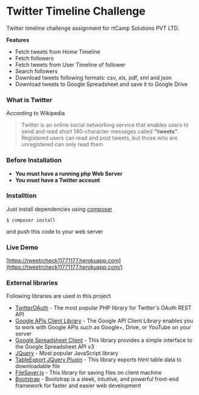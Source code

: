 # Twitter Timeline Challenge

Twitter timeline challenge assignment for rtCamp Solutions PVT LTD.

**Features**
  - Fetch tweets from Home Timeline
  - Fetch followers
  - Fetch tweets from User Timeline of follower
  - Search followers
  - Download tweets following formats: csv, xls, pdf, xml and json
  - Download tweets to Google Spreadsheet and save it to Google Drive

### What is Twitter
According to Wikipedia
> Twitter is an online social networking service that enables users to send and read short 140-character messages called **"tweets"**. Registered users can read and post tweets, but those who are unregistered can only read them
 
### Before Installation
* **You must have a running php Web Server**
* **You must have a Twitter account**
 
### Installtion

Just install dependencies using [composer](https://getcomposer.org/)
```
$ composer install
```
and push this code to your web server

### Live Demo
[https://tweetrcheck11771177.herokuapp.com](https://tweetrcheck11771177.herokuapp.com/)

### External libraries
Following libraries are used in this project
* [TwitterOAuth](https://github.com/abraham/twitteroauth) - The most popular PHP library for Twitter's OAuth REST API
* [Google APIs Client Library](https://developers.google.com/api-client-library/php/) - The Google API Client Library enables you to work with Google APIs such as Google+, Drive, or YouTube on your server
* [Google Spreadsheet Client](https://github.com/asimlqt/php-google-spreadsheet-client) - This library provides a simple interface to the Google Spreadsheet API v3
* [JQuery](https://jquery.com) - Most popular JavaScript library
* [TableExport JQuery Plugin](https://github.com/kayalshri/tableExport.jquery.plugin) - This library exports html table data to downloadable file
* [FileSaver.js](https://github.com/eligrey/FileSaver.js/) - This library for saving files on client machine
* [Bootstrap](http://getbootstrap.com/) - Bootstrap is a sleek, intuitive, and powerful front-end framework for faster and easier web development